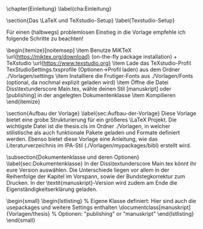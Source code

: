 \chapter{Einleitung}
\label{cha:Einleitung}

\section{Das \LaTeX und TeXstudio-Setup}
\label{Texstudio-Setup}

Für einen (halbwegs) problemlosen Einstieg in die Vorlage empfehle ich folgende Schritte zu beachten!

\begin{itemize}[noitemsep]
	\item Benutze MiKTeX \url{https://miktex.org/download} (on-the-fly package installation) + TeXstudio \url{https://www.texstudio.org}
	\item Lade das TeXstudio-Profil TexStudioSettings.txsprofile (Optionen->Profil laden) aus dem Ordner ./Vorlagen/settings
	\item Installiere die Frutiger-Fonts aus ./Vorlagen/Fonts (optional, da nochmal explizit geladen wird)
	\item Öffne die Datei Diss\textunderscore Main.tex, wähle deinen Stil [manuskript] oder [publishing] in der angelegten Dokumentenklasse
	\item Kompilieren
\end{itemize}

\section{Aufbau der Vorlage}
\label{sec:Aufbau-der-Vorlage}
Diese Vorlage bietet eine grobe Strukturierung für ein größeres \LaTeX Projekt. Die wichtigste Datei ist die thesis.cls im Ordner ./Vorlagen, in welcher stilistische als auch funktionale Pakete geladen und Formate definiert werden. Ebenso bietet diese Vorlage eine Anleitung, wie das Literaturverzeichnis im IPA-Stil (./Vorlagen/mypackages/bibl) erstellt wird.


\subsection{Dokumentenklasse und deren Optionen}
\label{sec:Dokumentenklasse}
In der Diss\textunderscore Main.tex könnt ihr eure Version auswählen. Die Unterschiede liegen vor allem in der Reihenfolge der Kapitel im Vorspann, sowie der Bundstegkorrektur zum Drucken. In der \textit{manuskript}-Version wird zudem am Ende die Eigenständigkeitserklärung geladen.

\begin{small}
\begin{lstlisting}
% Eigene Klasse definiert: Hier sind auch die usepackages und weitere Settings enthalten
\documentclass[manuskript]{Vorlagen/thesis} % Optionen: "publishing" or "manuskript"
\end{lstlisting}
\end{small}
